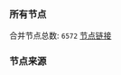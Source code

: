 ### 所有节点
合并节点总数: `6572`
[节点链接](https://github.com/rzhy1/33/raw/master/sub/sub_merge_base64.txt)

### 节点来源

